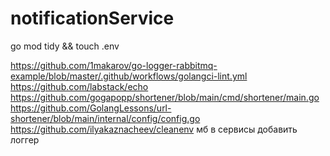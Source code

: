 # notificationService
go mod tidy && touch .env



https://github.com/1makarov/go-logger-rabbitmq-example/blob/master/.github/workflows/golangci-lint.yml
https://github.com/labstack/echo
https://github.com/gogapopp/shortener/blob/main/cmd/shortener/main.go
https://github.com/GolangLessons/url-shortener/blob/main/internal/config/config.go
https://github.com/ilyakaznacheev/cleanenv
мб в сервисы добавить логгер